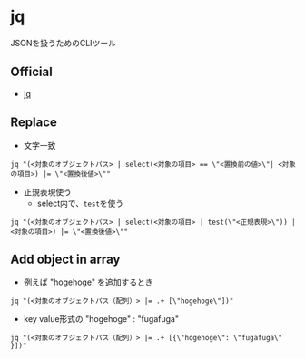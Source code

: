 # jq
JSONを扱うためのCLIツール
## Official
- [jq](https://stedolan.github.io/jq/)

## Replace

- 文字一致
```shell
jq "(<対象のオブジェクトパス> | select(<対象の項目> == \"<置換前の値>\"| <対象の項目>) |= \"<置換後値>\""
```

- 正規表現使う
  - select内で、`test`を使う
```shell
jq "(<対象のオブジェクトパス> | select(<対象の項目> | test(\"<正規表現>\")) | <対象の項目>) |= \"<置換後値>\""
```

## Add object in array

- 例えば "hogehoge" を追加するとき
```shell
jq "(<対象のオブジェクトパス（配列）> |= .+ [\"hogehoge\"])"
```
- key value形式の "hogehoge" : "fugafuga"
```shell
jq "(<対象のオブジェクトパス（配列）> |= .+ [{\"hogehoge\": \"fugafuga\" }])"
```